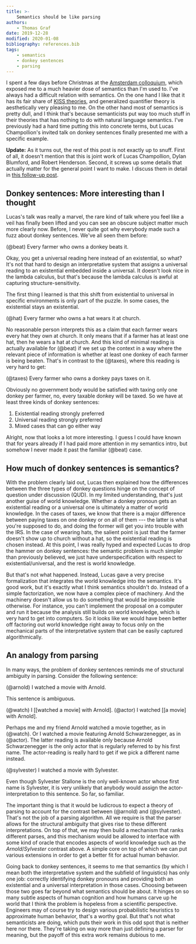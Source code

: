 ```yaml
---
title: >-
    Semantics should be like parsing
authors:
    - Thomas Graf
date: 2019-12-28
modified: 2020-01-08
bibliography: references.bib
tags:
    - semantics
    - donkey sentences
    - parsing
---
```


<!-- START_SUMMARY_BLOCK -->
I spent a few days before Christmas at the [Amsterdam colloquium](http://events.illc.uva.nl/AC/AC2019/), which exposed me to a much heavier dose of semantics than I'm used to.
I've always had a difficult relation with semantics.
On the one hand I like that it has its fair share of [KISS theories]({filename}2019-07-12_graf_kiss.md), and generalized quantifier theory is aesthetically very pleasing to me.
On the other hand most of semantics is pretty dull, and I think that's because semanticists put way too much stuff in their theories that has nothing to do with natural language semantics.
I've previously had a hard time putting this into concrete terms, but Lucas Champollion's invited talk on donkey sentences finally presented me with a specific example.
<!-- END_SUMMARY_BLOCK -->

**Update:**
As it turns out, the rest of this post is not exactly up to snuff.
First of all, it doesn't mention that this is joint work of Lucas Champollion, Dylan Blumford, and Robert Henderson.
Second, it screws up some details that actually matter for the general point I want to make.
I discuss them in detail in [this follow-up post]({filename}2020-01-08_graf_semantics_followup.md).

## Donkey sentences: More interesting than I thought

Lucas's talk was really a marvel, the rare kind of talk where you feel like a veil has finally been lifted and you can see an obscure subject matter much more clearly now.
Before, I never quite got why everybody made such a fuzz about donkey sentences.
We've all seen them before:

(@beat) Every farmer who owns a donkey beats it.

Okay, you get a universal reading here instead of an existential, so what?
It's not that hard to design an interpretative system that assigns a universal reading to an existential embedded inside a universal.
It doesn't look nice in the lambda calculus, but that's because the lambda calculus is awful at capturing structure-sensitivity.

The first thing I learned is that this shift from existential to universal in specific environments is only part of the puzzle.
In some cases, the existential stays an existential.

(@hat) Every farmer who owns a hat wears it at church.

No reasonable person interprets this as a claim that each farmer wears every hat they own at church.
It only means that if a farmer has at least one hat, then he wears a hat at church.
And this kind of minimal reading is actually available for (@beat) if we set up the context in a way where the relevant piece of information is whether at least one donkey of each farmer is being beaten.
That's in contrast to the (@taxes), where this reading is very hard to get:

(@taxes) Every farmer who owns a donkey pays taxes on it.

Obviously no government body would be satisfied with taxing only one donkey per farmer, no, every taxable donkey will be taxed.
So we have at least three kinds of donkey sentences:

1. Existential reading strongly preferred
2. Universal reading strongly preferred
3. Mixed cases that can go either way

Alright, now that looks a lot more interesting.
I guess I could have known that for years already if I had paid more attention in my semantics intro, but somehow I never made it past the familiar (@beat) case.


## How much of donkey sentences is semantics?

With the problem clearly laid out, Lucas then explained how the differences between the three types of donkey questions hinge on the concept of question under discussion (QUD).
In my limited understanding, that's just another guise of world knowledge.
Whether a donkey pronoun gets an existential reading or a universal one is ultimately a matter of world knowledge.
In the cases of taxes, we know that there is a major difference between paying taxes on one donkey or on all of them --- the latter is what you're supposed to do, and doing the former will get you into trouble with the IRS.
In the case of wearing hats, the salient point is just that the farmer doesn't show up to church without a hat, so the existential reading is chosen instead.
At this point, I was really hyped and expected Lucas to drop the hammer on donkey sentences: the semantic problem is much simpler than previously believed, we just have underspecification with respect to existential/universal, and the rest is world knowledge.

But that's not what happened.
Instead, Lucas gave a very precise formalization that integrates the world knowledge into the semantics.
It's good work, but it's exactly what I think semantics shouldn't do.
Instead of a simple factorization, we now have a complex piece of machinery.
And the machinery doesn't allow us to do something that would be impossible otherwise.
For instance, you can't implement the proposal on a computer and run it because the analysis still builds on world knowledge, which is very hard to get into computers.
So it looks like we would have been better off factoring out world knowledge right away to focus only on the mechanical parts of the interpretative system that can be easily captured algorithmically.


## An analogy from parsing

In many ways, the problem of donkey sentences reminds me of structural ambiguity in parsing.
Consider the following sentence:

(@arnold) I watched a movie with Arnold.

This sentence is ambiguous.

(@watch) I [[watched a movie] with Arnold].
(@actor) I watched [[a movie] with Arnold].

Perhaps me and my friend Arnold watched a movie together, as in (@watch).
Or I watched a movie featuring Arnold Schwarzenegger, as in (@actor).
The latter reading is available only because Arnold Schwarzenegger is the only actor that is regularly referred to by his first name.
The actor-reading is really hard to get if we pick a different name instead.

(@sylvester) I watched a movie with Sylvester.

Even though Sylvester Stallone is the only well-known actor whose first name is Sylvester, it is very unlikely that anybody would assign the actor-interpretation to this sentence.
So far, so familiar.

The important thing is that it would be ludicrous to expect a theory of parsing to account for the contrast between (@arnold) and (@sylvester).
That's not the job of a parsing algorithm.
All we require is that the parser allows for the structural ambiguity that gives rise to these different interpretations.
On top of that, we may then build a mechanism that ranks different parses, and this mechanism would be allowed to interface with some kind of oracle that encodes aspects of world knowledge such as the *Arnold*/*Sylvester* contrast above.
A simple core on top of which we can put various extensions in order to get a better fit for actual human behavior.

Going back to donkey sentences, it seems to me that semantics (by which I mean both the interpretative system and the subfield of linguistics) has only one job: correctly identifying donkey pronouns and providing both an existential and a universal interpretation in those cases.
Choosing between those two goes far beyond what semantics should be about.
It hinges on so many subtle aspects of human cognition and how humans carve up he world that I think the problem is hopeless from a scientific perspective.
Engineers may of course try to design various probabilistic heuristics to approximate human behavior, that's a worthy goal.
But that's not what semanticists are doing, which puts their work in this odd spot that is neither here nor there.
They're taking on way more than just defining a parser for meaning, but the payoff of this extra work remains dubious to me.

